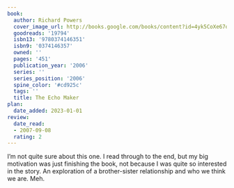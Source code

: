 ```yaml
---
book:
  author: Richard Powers
  cover_image_url: http://books.google.com/books/content?id=4yk5CoXe67oC&printsec=frontcover&img=1&zoom=1&edge=curl&source=gbs_api
  goodreads: '19794'
  isbn13: '9780374146351'
  isbn9: '0374146357'
  owned: ''
  pages: '451'
  publication_year: '2006'
  series: ''
  series_position: '2006'
  spine_color: '#cd925c'
  tags: ''
  title: The Echo Maker
plan:
  date_added: 2023-01-01
review:
  date_read:
  - 2007-09-08
  rating: 2
---
```


I’m not quite sure about this one. I read through to the end, but my big motivation was just finishing the book, not because I was quite so interested in the story. An exploration of a brother-sister relationship and who we think we are. Meh.
